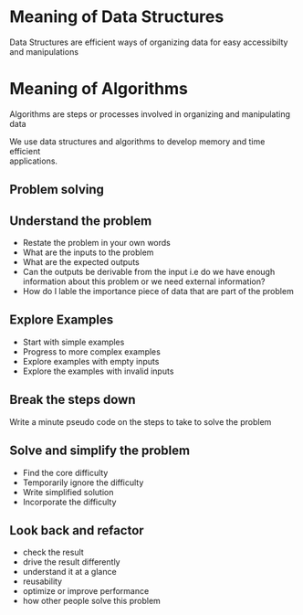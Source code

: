 # Meaning of Data Structures

Data Structures are efficient ways of organizing data for easy accessibilty  
and manipulations

# Meaning of Algorithms

Algorithms are steps or processes involved in organizing and manipulating data

We use data structures and algorithms to develop memory and time efficient  
applications.

## Problem solving

## Understand the problem

- Restate the problem in your own words
- What are the inputs to the problem
- What are the expected outputs
- Can the outputs be derivable from the input i.e do we have enough information about this problem or we need external information?
- How do I lable the importance piece of data that are part of the problem

## Explore Examples

- Start with simple examples
- Progress to more complex examples
- Explore examples with empty inputs
- Explore the examples with invalid inputs

## Break the steps down

Write a minute pseudo code on the steps to take to solve the problem

## Solve and simplify the problem

- Find the core difficulty
- Temporarily ignore the difficulty
- Write simplified solution
- Incorporate the difficulty

## Look back and refactor
- check the result
- drive the result differently
- understand it at a glance
- reusability
- optimize or improve performance
- how other people solve this problem

